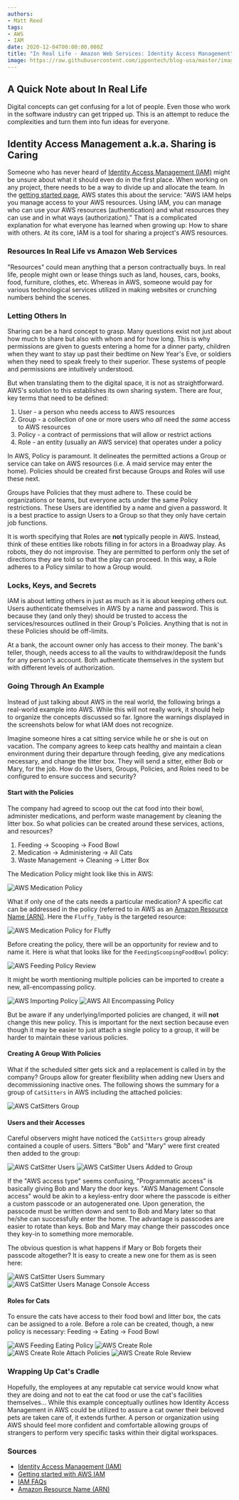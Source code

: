 ```yaml
---
authors:
- Matt Reed
tags:
- AWS
- IAM
date: 2020-12-04T00:00:00.000Z
title: "In Real Life - Amazon Web Services: Identity Access Management"
image: https://raw.githubusercontent.com/ippontech/blog-usa/master/images/2020/12/iam_kitten.png
---
```


## A Quick Note about In Real Life

Digital concepts can get confusing for a lot of people. Even those who work in the software industry can get tripped up. This is an attempt to reduce the complexities and turn them into fun ideas for everyone.

## Identity Access Management a.k.a. Sharing is Caring

Someone who has never heard of [Identity Access Management (IAM)](https://docs.aws.amazon.com/IAM/latest/UserGuide/introduction.html) might be unsure about what it should even do in the first place. When working on any project, there needs to be a way to divide up and allocate the team. In the [getting started page](https://aws.amazon.com/iam/getting-started/), AWS states this about the service:
    "AWS IAM helps you manage access to your AWS resources. Using IAM, you can manage who can use your AWS resources (authentication) and what resources they can use and in what ways (authorization)."
That is a complicated explanation for what everyone has learned when growing up: How to share with others. At its core, IAM is a tool for sharing a project's AWS resources.

### Resources In Real Life vs Amazon Web Services

"Resources" could mean anything that a person contractually buys. In real life, people might own or lease things such as land, houses, cars, books, food, furniture, clothes, etc. Whereas in AWS, someone would pay for various technological services utilized in making websites or crunching numbers behind the scenes.

### Letting Others In

Sharing can be a hard concept to grasp. Many questions exist not just about how much to share but also with whom and for how long. This is why permissions are given to guests entering a home for a dinner party, children when they want to stay up past their bedtime on New Year's Eve, or soldiers when they need to speak freely to their superior. These systems of people and permissions are intuitively understood.

But when translating them to the digital space, it is not as straightforward. AWS's solution to this establishes its own sharing system. There are four, key terms that need to be defined:

1. User - a person who needs access to AWS resources
1. Group - a collection of one or more users who *all* need the *same* access to AWS resources
1. Policy - a contract of permissions that will allow or restrict actions
1. Role - an entity (usually an AWS service) that operates under a policy

In AWS, Policy is paramount. It delineates the permitted actions a Group or service can take on AWS resources (i.e. A maid service may enter the home). Policies should be created first because Groups and Roles will use these next.

Groups have Policies that they must adhere to. These could be organizations or teams, but everyone acts under the same Policy restrictions. These Users are identified by a name and given a password. It is a best practice to assign Users to a Group so that they only have certain job functions.

It is worth specifying that Roles are **not** typically people in AWS. Instead, think of these entities like robots filling in for actors in a Broadway play. As robots, they do not improvise. They are permitted to perform only the set of directions they are told so that the play can proceed. In this way, a Role adheres to a Policy similar to how a Group would.

### Locks, Keys, and Secrets

IAM is about letting others in just as much as it is about keeping others out. Users authenticate themselves in AWS by a name and password. This is because they (and only they) should be trusted to access the services/resources outlined in their Group's Policies. Anything that is not in these Policies should be off-limits.

At a bank, the account owner only has access to their money. The bank's teller, though, needs access to all the vaults to withdraw/deposit the funds for any person's account. Both authenticate themselves in the system but with different levels of authorization.

### Going Through An Example

Instead of just talking about AWS in the real world, the following brings a real-world example into AWS. While this will not really work, it should help to organize the concepts discussed so far. Ignore the warnings displayed in the screenshots below for what IAM does not recognize.

Imagine someone hires a cat sitting service while he or she is out on vacation. The company agrees to keep cats healthy and maintain a clean environment during their departure through feeding, give any medications necessary, and change the litter box. They will send a sitter, either Bob or Mary, for the job. How do the Users, Groups, Policies, and Roles need to be configured to ensure success and security?

#### Start with the Policies

The company had agreed to scoop out the cat food into their bowl, administer medications, and perform waste management by cleaning the litter box. So what policies can be created around these services, actions, and resources?

1. Feeding -> Scooping -> Food Bowl
1. Medication -> Administering -> All Cats
1. Waste Management -> Cleaning -> Litter Box

The Medication Policy might look like this in AWS:

![AWS Medication Policy](https://raw.githubusercontent.com/ippontech/blog-usa/master/images/2020/12/aws_medication_policy.png)

What if only one of the cats needs a particular medication? A specific cat can be addressed in the policy (referred to in AWS as an [Amazon Resource Name (ARN)](https://docs.aws.amazon.com/general/latest/gr/aws-arns-and-namespaces.html). Here the `Fluffy_Tabby` is the targeted resource:

![AWS Medication Policy for Fluffy](https://raw.githubusercontent.com/ippontech/blog-usa/master/images/2020/12/aws_medication_policy_for_fluffy.png)

Before creating the policy, there will be an opportunity for review and to name it. Here is what that looks like for the `FeedingScoopingFoodBowl` policy:

![AWS Feeding Policy Review](https://raw.githubusercontent.com/ippontech/blog-usa/master/images/2020/12/aws_feeding_policy_review.png)

It might be worth mentioning multiple policies can be imported to create a new, all-encompassing policy.

![AWS Importing Policy](https://raw.githubusercontent.com/ippontech/blog-usa/master/images/2020/12/aws_importing_policy.png)
![AWS All Encompassing Policy](https://raw.githubusercontent.com/ippontech/blog-usa/master/images/2020/12/aws_all_encompassing_policy.png)

But be aware if any underlying/imported policies are changed, it will **not** change this new policy. This is important for the next section because even though it may be easier to just attach a single policy to a group, it will be harder to maintain these various policies.

#### Creating A Group With Policies

What if the scheduled sitter gets sick and a replacement is called in by the company? Groups allow for greater flexibility when adding new Users and decommissioning inactive ones. The following shows the summary for a group of `CatSitters` in AWS including the attached policies:

![AWS CatSitters Group](https://raw.githubusercontent.com/ippontech/blog-usa/master/images/2020/12/aws_catsitters_group.png)

#### Users and their Accesses

Careful observers might have noticed the `CatSitters` group already contained a couple of users. Sitters "Bob" and "Mary" were first created then added to the group:

![AWS CatSitter Users](https://raw.githubusercontent.com/ippontech/blog-usa/master/images/2020/12/aws_catsitter_users.png)
![AWS CatSitter Users Added to Group](https://raw.githubusercontent.com/ippontech/blog-usa/master/images/2020/12/aws_catsitter_users_added_to_group.png)

If the "AWS access type" seems confusing, "Programmatic access" is basically giving Bob and Mary the door keys. "AWS Management Console access" would be akin to a keyless-entry door where the passcode is either a custom passcode or an autogenerated one. Upon generation, the passcode must be written down and sent to Bob and Mary later so that he/she can successfully enter the home. The advantage is passcodes are easier to rotate than keys. Bob and Mary may change their passcodes once they key-in to something more memorable.

The obvious question is what happens if Mary or Bob forgets their passcode altogether? It is easy to create a new one for them as is seen here:

![AWS CatSitter Users Summary](https://raw.githubusercontent.com/ippontech/blog-usa/master/images/2020/12/aws_catsitter_users_summary.png)
![AWS CatSitter Users Manage Console Access](https://raw.githubusercontent.com/ippontech/blog-usa/master/images/2020/12/aws_catsitter_users_manage_console_access.png)

#### Roles for Cats

To ensure the cats have access to their food bowl and litter box, the cats can be assigned to a role. Before a role can be created, though, a new policy is necessary:  Feeding -> Eating -> Food Bowl

![AWS Feeding Eating Policy](https://raw.githubusercontent.com/ippontech/blog-usa/master/images/2020/12/aws_feeding_eating_policy.png)
![AWS Create Role](https://raw.githubusercontent.com/ippontech/blog-usa/master/images/2020/12/aws_create_role.png)
![AWS Create Role Attach Policies](https://raw.githubusercontent.com/ippontech/blog-usa/master/images/2020/12/aws_create_role_attach_policies.png)
![AWS Create Role Review](https://raw.githubusercontent.com/ippontech/blog-usa/master/images/2020/12/aws_create_role_review.png)

### Wrapping Up Cat's Cradle

Hopefully, the employees at any reputable cat service would know what they are doing and not to eat the cat food or use the cat's facilities themselves... While this example conceptually outlines how Identity Access Management in AWS could be utilized to assure a cat owner their beloved pets are taken care of, it extends further. A person or organization using AWS should feel more confident and comfortable allowing groups of strangers to perform very specific tasks within their digital workspaces.

### Sources

* [Identity Access Management (IAM)](https://docs.aws.amazon.com/IAM/latest/UserGuide/introduction.html)
* [Getting started with AWS IAM](https://aws.amazon.com/iam/getting-started/)
* [IAM FAQs](https://aws.amazon.com/iam/faqs/)
* [Amazon Resource Name (ARN)](https://docs.aws.amazon.com/general/latest/gr/aws-arns-and-namespaces.html)
